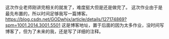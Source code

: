 这次作业老师刚讲完相关的就发了，难度挺大但是还是做完了。
这次作业由于是最先布置的，所以时间足够我写一篇博客。
https://blog.csdn.net/GODwhjx/article/details/127174869?spm=1001.2014.3001.5501
这是博客地址，置于后面的因为太多作业，没时间写博客了，但为了未来的我，还是写了详细的注释。
